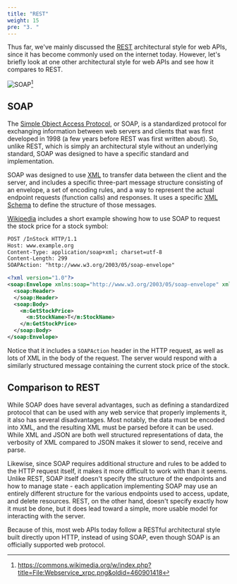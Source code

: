 ```yaml
---
title: "REST"
weight: 15
pre: "3. "
---
```


Thus far, we've mainly discussed the [REST](https://en.wikipedia.org/wiki/Representational_state_transfer) architectural style for web APIs, since it has become commonly used on the internet today. However, let's briefly look at one other architectural style for web APIs and see how it compares to REST. 

![SOAP](/cc410/images/18/soap.png)[^1]

[^1]: https://commons.wikimedia.org/w/index.php?title=File:Webservice_xrpc.png&oldid=460901418

## SOAP

The [Simple Object Access Protocol](https://en.wikipedia.org/wiki/SOAP), or SOAP, is a standardized protocol for exchanging information between web servers and clients that was first developed in 1998 (a few years before REST was first written about). So, unlike REST, which is simply an architectural style without an underlying standard, SOAP was designed to have a specific standard and implementation. 

SOAP was designed to use [XML](https://en.wikipedia.org/wiki/XML) to transfer data between the client and the server, and includes a specific three-part message structure consisting of an envelope, a set of encoding rules, and a way to represent the actual endpoint requests (function calls) and responses. It uses a specific [XML Schema](https://en.wikipedia.org/wiki/XML_schema) to define the structure of those messages.

[Wikipedia](https://en.wikipedia.org/wiki/SOAP) includes a short example showing how to use SOAP to request the stock price for a stock symbol:

```xml
POST /InStock HTTP/1.1
Host: www.example.org
Content-Type: application/soap+xml; charset=utf-8
Content-Length: 299
SOAPAction: "http://www.w3.org/2003/05/soap-envelope"

<?xml version="1.0"?>
<soap:Envelope xmlns:soap="http://www.w3.org/2003/05/soap-envelope" xmlns:m="http://www.example.org">
  <soap:Header>
  </soap:Header>
  <soap:Body>
    <m:GetStockPrice>
      <m:StockName>T</m:StockName>
    </m:GetStockPrice>
  </soap:Body>
</soap:Envelope>
```

Notice that it includes a `SOAPAction` header in the HTTP request, as well as lots of XML in the body of the request. The server would respond with a similarly structured message containing the current stock price of the stock.

## Comparison to REST

While SOAP does have several advantages, such as defining a standardized protocol that can be used with any web service that properly implements it, it also has several disadvantages. Most notably, the data must be encoded into XML, and the resulting XML must be parsed before it can be used. While XML and JSON are both well structured representations of data, the verbosity of XML compared to JSON makes it slower to send, receive and parse. 

Likewise, since SOAP requires additional structure and rules to be added to the HTTP request itself, it makes it more difficult to work with than it seems. Unlike REST, SOAP itself doesn't specify the structure of the endpoints and how to manage state - each application implementing SOAP may use an entirely different structure for the various endpoints used to access, update, and delete resources. REST, on the other hand, doesn't specify exactly how it must be done, but it does lead toward a simple, more usable model for interacting with the server. 

Because of this, most web APIs today follow a RESTful architectural style built directly upon HTTP, instead of using SOAP, even though SOAP is an officially supported web protocol. 
